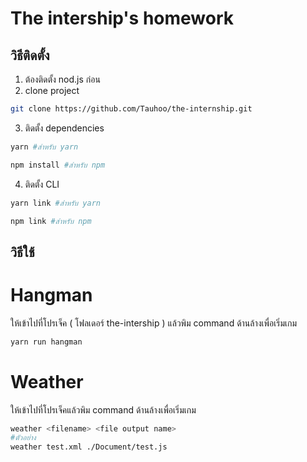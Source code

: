 # The intership's homework

## วิธีติดตั้ง

1. ต้องติดตั้ง nod.js ก่อน
2. clone project

```bash
git clone https://github.com/Tauhoo/the-internship.git
```

3. ติดตั้ง dependencies

```bash
yarn #สำหรับ yarn

npm install #สำหรับ npm
```

4. ติดตั้ง CLI

```bash
yarn link #สำหรับ yarn

npm link #สำหรับ npm
```

## วิธีใช้

# Hangman

ให้เข้าไปที่โปรเจ็ค ( โฟลเดอร์ the-intership ) แล้วพิม command ด้านล้างเพื่อเริ่มเกม

```bash
yarn run hangman
```

# Weather

ให้เข้าไปที่โปรเจ็คแล้วพิม command ด้านล้างเพื่อเริ่มเกม

```bash
weather <filename> <file output name>
#ตัวอย่าง
weather test.xml ./Document/test.js
```
